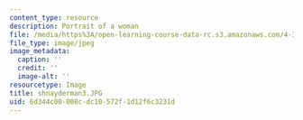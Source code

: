 ```yaml
---
content_type: resource
description: Portrait of a woman
file: /media/https%3A/open-learning-course-data-rc.s3.amazonaws.com/4-341-introduction-to-photography-fall-2002/6d344c00008cdc10572f1d12f6c3231d_shnayderman3.JPG
file_type: image/jpeg
image_metadata:
  caption: ''
  credit: ''
  image-alt: ''
resourcetype: Image
title: shnayderman3.JPG
uid: 6d344c00-008c-dc10-572f-1d12f6c3231d
---
```

